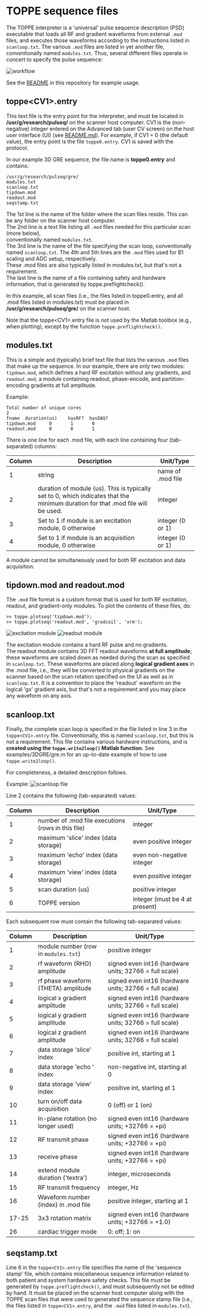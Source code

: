 # TOPPE sequence files

The TOPPE interpreter is a 'universal' pulse sequence description (PSD) 
executable that loads all RF and gradient waveforms from external `.mod` files,
and executes those waveforms according to the instructions listed in `scanloop.txt`.
The various `.mod` files are listed in yet another file, conventionally named `modules.txt`.
Thus, several different files operate in concert to specify the pulse sequence:

![workflow](resource/workflow.png)

See the [README](README.md) in this repository for example usage.


## toppe\<CV1\>.entry

This text file is the entry point for the interpreter, and must be located 
in **/usr/g/research/pulseq/** on the scanner host computer.
CV1 is the (non-negative) integer entered on the Advanced tab (user CV screen)
on the host user interface (UI) (see [README.md](README.md)).
For example, if CV1 = 0 (the default value), the entry point is the file `toppe0.entry`.
CV1 is saved with the protocol.

In our example 3D GRE sequence, the file name is **toppe0.entry** and contains:
```
/usr/g/research/pulseq/gre/
modules.txt
scanloop.txt
tipdown.mod
readout.mod
seqstamp.txt
```
The 1st line is the name of the folder where the scan files reside. This can be any folder on the scanner host computer.   
The 2nd line is a text file listing all `.mod` files needed for this particular scan (more below),  
conventionally named `modules.txt`.  
The 3rd line is the name of the file specifying the scan loop, conventionally named `scanloop.txt`.
The 4th and 5th lines are the `.mod` files used for B1 scaling and ADC setup, respectively.  
These .mod files are also typically listed in modules.txt, but that's not a requirement.  
The last line is the name of a file containing safety and hardware information, 
that is generated by toppe.preflightcheck().  

In this example, all scan files (i.e., the files listed in toppe0.entry, and all .mod files
listed in modules.txt) must be placed in **/usr/g/research/pulseq/gre/** on the scanner host.

Note that the toppe\<CV1\>.entry file is _not_ used by the Matlab toolbox (e.g., when plotting), 
except by the function `toppe.preflightcheck()`.


## modules.txt

This is a simple and (typically) brief text file that lists the various `.mod`
files that make up the sequence.
In our example, there are only two modules:
`tipdown.mod`, which defines a hard RF excitation without any gradients, and
`readout.mod`, a module containing readout, phase-encode, and partition-encoding gradients at full amplitude.

Example:
```
Total number of unique cores
2
fname  duration(us)    hasRF?  hasDAQ?
tipdown.mod     0       1       0
readout.mod     0       0       1
```

There is one line for each .mod file, with each line containing four (tab-separated) columns:

| Column | Description | Unit/Type |
| ---    | ---   | ---         |
| 1 | string | name of .mod file | text string |
| 2 | duration of module (us). This is typically set to 0, which indicates that the minimum duration for that .mod file will be used. | integer |
| 3 | Set to 1 if module is an excitation module, 0 otherwise | integer (0 or 1) |
| 4 | Set to 1 if module is an acquisition module, 0 otherwise | integer (0 or 1) |

A module cannot be simultaneously used for both RF excitation and data acquisition.


## tipdown.mod and readout.mod 

The `.mod` file format is a custom format that is used for both RF excitation, readout, 
and gradient-only modules.
To plot the contents of these files, do:
```
>> toppe.plotseq('tipdown.mod');
>> toppe.plotseq('readout.mod', 'gradcoil', 'xrm');
```

![excitation module](resource/tipdown.png)
![readout module](resource/readout.png)

The excitation module contains a hard RF pulse and no gradients.  
The readout module contains 3D FFT readout waveforms **at full amplitude**; 
these waveforms are scaled down as needed during the scan as specified in `scanloop.txt`.
These waveforms are placed along **logical gradient axes** in the .mod file, 
i.e., they will be converted to physical gradients on the scanner 
based on the scan rotation specified on the UI as well as in `scanloop.txt`.
It is a convention to place the 'readout' waveform on the logical 'gx' gradient axis,
but that's not a requirement and you may place any waveform on any axis.


## scanloop.txt

Finally, the complete scan loop is specified in the file listed in 
line 3 in the `toppe<CV1>.entry` file. 
Conventionally, this is named `scanloop.txt`, but this is not a requirement.
This file contains various hardware instructions, and is 
**created using the `toppe.write2loop()` Matlab function**.
See examples/3DGRE/gre.m for an up-to-date example of how to use `toppe.write2loop()`.

For completeness, a detailed description follows.

Example:
![scanloop file](resource/scanloop.png)

Line 2 contains the following (tab-separated) values:

| Column | Description | Unit/Type |
| ---    | ---   | ---         |
| 1 | number of .mod file executions (rows in this file) | integer |
| 2 | maximum 'slice' index (data storage) | even positive integer |
| 3 | maximum 'echo' index (data storage) | even non-negative integer |
| 4 | maximum 'view' index (data storage) | even positive integer |
| 5 | scan duration (us) | positive integer |
| 6 | TOPPE version | integer (must be 4 at present) |

Each subsequent row must contain the following tab-separated values:

| Column | Description | Unit/Type |
| ---    | ---   | ---       |
| 1 | module number (row in `modules.txt`) | positive integer |
| 2 | rf waveform (RHO) amplitude | signed even int16 (hardware units; 32766 = full scale) |
| 3 | rf phase waveform (THETA) amplitude | signed even int16 (hardware units; 32766 = full scale) |
| 4 | logical x gradient amplitude | signed even int16 (hardware units; 32766 = full scale) |
| 5 | logical y gradient amplitude | signed even int16 (hardware units; 32766 = full scale) |
| 6 | logical z gradient amplitude | signed even int16 (hardware units; 32766 = full scale) |
| 7 | data storage 'slice' index | positive int, starting at 1 |
| 8 | data storage 'echo ' index | non-negative int, starting at 0 |
| 9 | data storage 'view' index | positive int, starting at 1 |
| 10 | turn on/off data acquisition| 0 (off) or 1 (on) |
| 11 | In-plane rotation (no longer used) | signed even int16 (hardware units; +32766 = +pi) |
| 12 | RF transmit phase | signed even int16 (hardware units; +32766 = +pi) |
| 13 | receive phase | signed even int16 (hardware units; +32766 = +pi) |
| 14 | extend module duration ('textra') | integer, microseconds |
| 15 | RF transmit frequency | integer, Hz |
| 16 | Waveform number (index) in .mod file | positive integer, starting at 1 |
| 17-25 | 3x3 rotation matrix | signed even int16 (hardware units; +32766 = +1.0) |
| 26 | cardiac trigger mode | 0: off; 1: on |


## seqstamp.txt

Line 6 in the `toppe<CV1>.entry` file specifies the name of the 'sequence stamp' file,
which contains miscellaneous sequence information related to both patient
and system hardware safety checks.
This file must be generated by `toppe.preflightcheck()`, and must subsequently
not be edited by hand.
It must be placed on the scanner host computer along with the TOPPE scan files 
that were used to generated the sequence stamp file 
(i.e., the files listed in `toppe<CV1>.entry`, and the `.mod` files listed in `modules.txt`).

